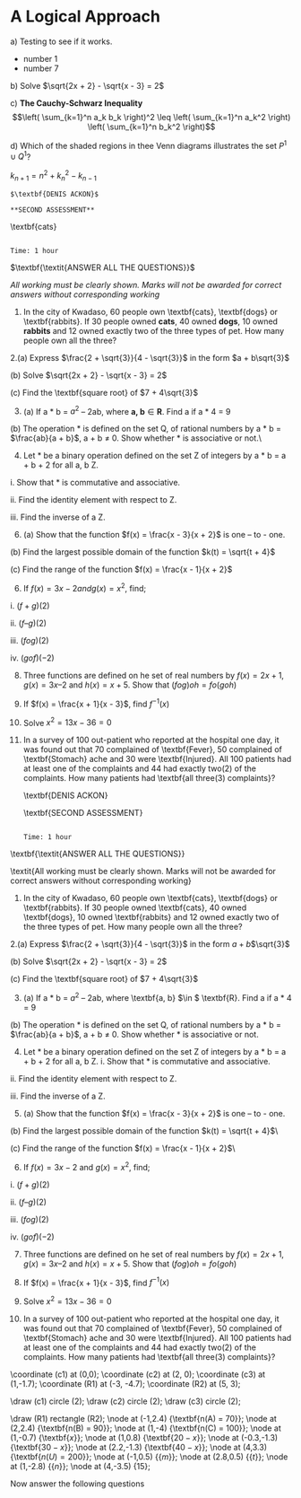 # A Logical Approach

a) Testing to see if it works.
- number 1
- number 7

b) Solve $\sqrt{2x + 2} - \sqrt{x - 3} = 2$

c) **The Cauchy-Schwarz Inequality**
$$\left( \sum_{k=1}^n a_k b_k \right)^2 \leq \left( \sum_{k=1}^n a_k^2 \right) \left( \sum_{k=1}^n b_k^2 \right)$$

d) Which of the shaded regions in thee Venn
diagrams illustrates the set $P^{1} \cup Q^{1}$?


$k_{n+1} = n^2 + k_n^2 - k_{n-1}$



	$\textbf{DENIS ACKON}$
 
	**SECOND ASSESSMENT**
 \textbf{cats}

	                                                                                                      Time: 1 hour

$\textbf{\textit{ANSWER ALL THE QUESTIONS}}$

$\textit{All working must be clearly shown. Marks will not be awarded for correct answers without corresponding  working}$

1. In the city of Kwadaso, 60 people own \textbf{cats}, \textbf{dogs} or \textbf{rabbits}. If 30 people owned $\textbf{cats}$, 40 owned $\textbf{dogs}$, 10 owned $\textbf{rabbits}$ and 12 owned exactly two of the three types of pet. How many people own all the three?

2.(a) Express $\frac{2 + \sqrt{3}}{4 - \sqrt{3}}$ in the form $a + b\sqrt{3}$

(b) Solve $\sqrt{2x + 2} - \sqrt{x - 3} = 2$

(c) Find the \textbf{square root} of $7 + 4\sqrt{3}$

3. (a)  If a $\ast$ b = $a^2$ – 2ab, where $\textbf{a, b} \in  \textbf{R}$. Find a if a  $\ast$ 4 = 9

(b) The operation * is defined on the set Q, of rational numbers by a * b = $\frac{ab}{a + b}$, a + b $\neq$ 0. Show whether * is associative or not.\\

4. Let * be a binary operation defined on the set Z of integers by a * b = a + b + 2 for all a, b Z.
   
i. Show that * is commutative and associative.

ii. Find the identity element with respect to Z.

iii. Find the inverse of a Z.

6. (a) Show that the function $f(x) = \frac{x - 3}{x + 2}$ is one – to - one.

(b) Find the largest possible domain of the function $k(t) = \sqrt{t + 4}$

(c) Find the range of the function $f(x) = \frac{x - 1}{x + 2}$

6. If $f(x) = 3x - 2 and g(x) = x^2$, find;
   
i. $(f + g)(2)$

ii. $(f – g)(2)$

iii. $(fog)(2)$

iv. $(gof)(-2)$

8. Three functions are defined on he set of real numbers by $f(x) = 2x + 1$, $g(x) = 3x – 2$ and $h(x) = x + 5$. Show that $(fog)oh = fo(goh)$

9.  If $f(x) = \frac{x + 1}{x - 3}$, find $f^{-1}(x)$

10. Solve $x^2 = 13x - 36 = 0$

11.	In a survey of 100 out-patient who reported at the hospital one day, it was found out that 70 complained of \textbf{Fever}, 50 complained of \textbf{Stomach} ache and 30 were \textbf{Injured}. All 100 patients had at least one of the complaints and 44 had exactly two(2) of the complaints. How many patients had \textbf{all three(3) complaints}?













	\textbf{DENIS ACKON}

	\textbf{SECOND ASSESSMENT}

	                                                                                                   Time: 1 hour

\textbf{\textit{ANSWER ALL THE QUESTIONS}}

\textit{All working must be clearly shown. Marks will not be awarded for correct answers without corresponding  working}

1. In the city of Kwadaso, 60 people own \textbf{cats}, \textbf{dogs} or \textbf{rabbits}. If 30 people owned \textbf{cats}, 40 owned \textbf{dogs}, 10 owned \textbf{rabbits} and 12 owned exactly two of the three types of pet. How many people own all the three?

2.(a) Express $\frac{2 + \sqrt{3}}{4 - \sqrt{3}}$ in the form $a + b$$\sqrt{3}$

(b) Solve $\sqrt{2x + 2} - \sqrt{x - 3} = 2$

(c) Find the \textbf{square root} of $7 + 4\sqrt{3}$

3. (a)  If a $\ast$ b = $a^2$ – 2ab, where \textbf{a, b} $\in $ \textbf{R}. Find a if a  $\ast$ 4 = 9

(b) The operation * is defined on the set Q, of rational numbers by a * b = $\frac{ab}{a + b}$, a + b $\neq$ 0. Show whether * is associative or not.

4. Let * be a binary operation defined on the set Z of integers by a * b = a + b + 2 for all a, b Z.
i. Show that * is commutative and associative.

ii. Find the identity element with respect to Z.

iii. Find the inverse of a Z.

5. (a) Show that the function $f(x) = \frac{x - 3}{x + 2}$ is one – to - one. 

(b) Find the largest possible domain of the function $k(t) = \sqrt{t + 4}$\\

(c) Find the range of the function $f(x) = \frac{x - 1}{x + 2}$\\

6. If $f(x) = 3x - 2$ and $g(x) = x^2$, find;

i. $(f + g)(2)$

ii. $(f – g)(2)$

iii. $(fog)(2)$

iv. $(gof)(-2)$

7. Three functions are defined on he set of real numbers by $f(x) = 2x + 1$, $g(x) = 3x – 2$ and $h(x) = x + 5$. Show that $(fog)oh = fo(goh)$

8.  If $f(x) = \frac{x + 1}{x - 3}$, find $f^{-1}(x)$

9. Solve $x^2 = 13x - 36 = 0$

10.	In a survey of 100 out-patient who reported at the hospital one day, it was found out that 70 complained of \textbf{Fever}, 50 complained of \textbf{Stomach} ache and 30 were \textbf{Injured}. All 100 patients had at least one of the complaints and 44 had exactly two(2) of the complaints. How many patients had \textbf{all three(3) complaints}?









\coordinate (c1) at (0,0);
\coordinate (c2) at (2, 0);
\coordinate (c3) at (1,-1.7);
\coordinate (R1) at (-3, -4.7);
\coordinate (R2) at (5, 3);

\draw (c1) circle (2);
\draw (c2) circle (2);
\draw (c3) circle (2);

\draw (R1) rectangle (R2);
\node at (-1,2.4) {\textbf{n(A) = 70}};
\node at (2,2.4) {\textbf{n(B) = 90}};
\node at (1,-4) {\textbf{n(C) = 100}};
\node at (1,-0.7) {\textbf{$x$}};
\node at (1,0.8) {\textbf{$20 - x$}};
\node at (-0.3,-1.3) {\textbf{$30 - x$}};
\node at (2.2,-1.3) {\textbf{$40 - x$}};
\node at (4,3.3) {\textbf{$n(U) = 200$}};
\node at (-1,0.5) {{$m$}};
\node at (2.8,0.5) {{$t$}};
\node at (1,-2.8) {{$n$}};
\node at (4,-3.5) {15};


Now answer the following questions
